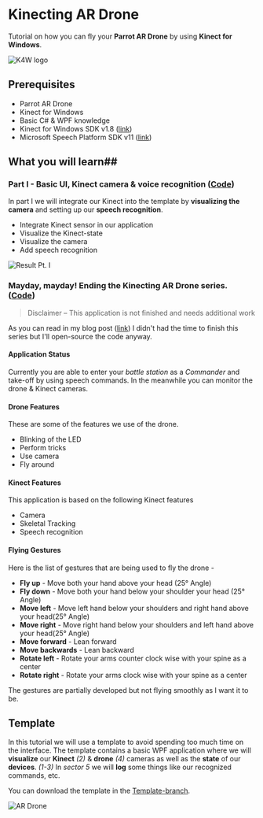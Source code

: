 Kinecting AR Drone
===========
Tutorial on how you can fly your **Parrot AR Drone** by using **Kinect for Windows**. 

![K4W logo](http://www.kinectingforwindows.com/wp-content/themes/twentyten/images/headers/logo.jpg)

## Prerequisites
- Parrot AR Drone
- Kinect for Windows
- Basic C# & WPF knowledge
- Kinect for Windows SDK v1.8 ([link](http://go.microsoft.com/fwlink/?LinkID=323588 "link"))
- Microsoft Speech Platform SDK v11 ([link](http://www.microsoft.com/en-us/download/details.aspx?id=27226 "link"))

## What you will learn##

### Part I - Basic UI, Kinect camera & voice recognition ([Code](https://github.com/KinectingForWindows/GIK-KinectingARDrone/tree/Part_I)) 
In part I we will integrate our Kinect into the template by **visualizing the camera** and setting up our **speech recognition**.

- Integrate Kinect sensor in our application
- Visualize the Kinect-state
- Visualize the camera
- Add speech recognition

![Result Pt. I](http://www.kinectingforwindows.com/wp-content/uploads/2013/11/part_I_result-1024x588.png)

### Mayday, mayday! Ending the Kinecting AR Drone series. ([Code](https://github.com/KinectingForWindows/GIK-KinectingARDrone/tree/Final-Version)) 
> Disclaimer – This application is not finished and needs additional work

As you can read in my blog post ([link](http://www.kinectingforwindows.com/2014/08/07/mayday-mayday-ending-the-kinecting-ar-drone-series/)) I didn't had the time to finish this series but I'll open-source the code anyway.


#### Application Status ####
Currently you are able to enter your *battle station* as a *Commander* and take-off by using speech commands. In the meanwhile you can monitor the drone & Kinect cameras.

#### Drone Features ####
These are some of the features we use of the drone.

- Blinking of the LED
- Perform tricks
- Use camera
- Fly around

#### Kinect Features ####
This application is based on the following Kinect features

- Camera
- Skeletal Tracking
- Speech recognition

#### Flying Gestures ####
Here is the list of gestures that are being used to fly the drone -

- **Fly up** - Move both your hand above your head (25° Angle) 
- **Fly down** - Move both your hand below your shoulder your head (25° Angle) 
- **Move left** - Move left hand below your shoulders and right hand above your head(25° Angle) 
- **Move right** - Move right hand below your shoulders and left hand above your head(25° Angle) 
- **Move forward** - Lean forward
- **Move backwards** - Lean backward
- **Rotate left** - Rotate your arms counter clock wise with your spine as a center
- **Rotate right** - Rotate your arms clock wise with your spine as a center

The gestures are partially developed but not flying smoothly as I want it to be.

## Template ##
In this tutorial we will use a template to avoid spending too much time on the interface.
The template contains a basic WPF application where we will **visualize** our **Kinect** *(2)* & **drone** *(4)* cameras as well as the **state** of our **devices**. *(1-3)* In *sector 5* we will **log** some things like our recognized commands, etc.

You can download the template in the [Template-branch](https://github.com/KinectingForWindows/GIK-KinectingARDrone/tree/Template "Template-branch").

![AR Drone](http://www.kinectingforwindows.com/wp-content/uploads/2013/11/template-1024x497.png)